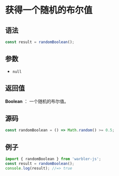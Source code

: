 <!--
 * @Author: 一尾流莺
 * @Description:获得一个随机的布尔值
 * @Date: 2021-09-13 18:15:08
 * @LastEditTime: 2021-09-13 18:22:03
 * @FilePath: \vue-press\docs\guide\boolean\randomBoolean.md
-->

# 获得一个随机的布尔值

## 语法

```js
const result = randomBoolean();
```

## 参数

- `null`

## 返回值

**Boolean** ： 一个随机的布尔值。

## 源码

```js
const randomBoolean = () => Math.random() >= 0.5;
```

## 例子

```js
import { randomBoolean } from 'warbler-js';
const result = randomBoolean();
console.log(result); //=> true
```
